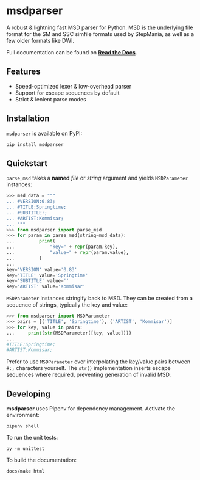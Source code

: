# msdparser

A robust & lightning fast MSD parser for Python.
MSD is the underlying file format
for the SM and SSC simfile formats used by StepMania,
as well as a few older formats like DWI.

Full documentation can be found on **[Read the Docs](https://msdparser.readthedocs.io/en/latest/)**.

## Features

- Speed-optimized lexer & low-overhead parser
- Support for escape sequences by default
- Strict & lenient parse modes

## Installation

`msdparser` is available on PyPI:

```sh
pip install msdparser
```

## Quickstart

`parse_msd` takes a **named** _file_ or _string_ argument and yields `MSDParameter` instances:

```python
>>> msd_data = """
... #VERSION:0.83;
... #TITLE:Springtime;
... #SUBTITLE:;
... #ARTIST:Kommisar;
... """
>>> from msdparser import parse_msd
>>> for param in parse_msd(string=msd_data):
...         print(
...             "key=" + repr(param.key),
...             "value=" + repr(param.value),
...         )
...
key='VERSION' value='0.83'
key='TITLE' value='Springtime'
key='SUBTITLE' value=''
key='ARTIST' value='Kommisar'
```

`MSDParameter` instances stringify back to MSD.
They can be created from a sequence of strings,
typically the key and value:

```python
>>> from msdparser import MSDParameter
>>> pairs = [('TITLE', 'Springtime'), ('ARTIST', 'Kommisar')]
>>> for key, value in pairs:
...     print(str(MSDParameter([key, value])))
...
#TITLE:Springtime;
#ARTIST:Kommisar;
```

Prefer to use `MSDParameter`
over interpolating the key/value pairs
between `#:;` characters yourself.
The `str()` implementation inserts escape sequences where required,
preventing generation of invalid MSD.

## Developing

**msdparser** uses Pipenv for dependency management. Activate the environment:

    pipenv shell

To run the unit tests:

    py -m unittest

To build the documentation:

    docs/make html
